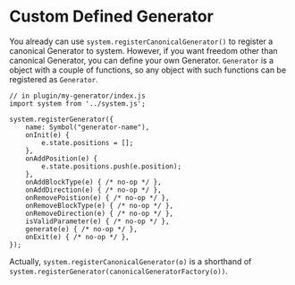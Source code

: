 # Custom Defined Generator #

You already can use `system.registerCanonicalGenerator()` to register a canonical Generator to system. However, if you want freedom other than canonical Generator, you can define your own Generator.
`Generator` is a object with a couple of functions, so any object with such functions can be registered as `Generator`.


```JS
// in plugin/my-generator/index.js
import system from '../system.js';

system.registerGenerator({
    name: Symbol("generator-name"),
    onInit(e) {
        e.state.positions = [];
    },
    onAddPosition(e) {
        e.state.positions.push(e.position);
    },
    onAddBlockType(e) { /* no-op */ },
    onAddDirection(e) { /* no-op */ },
    onRemovePoistion(e) { /* no-op */ },
    onRemoveBlockType(e) { /* no-op */ },
    onRemoveDirection(e) { /* no-op */ },
    isValidParameter(e) { /* no-op */ },
    generate(e) { /* no-op */ },
    onExit(e) { /* no-op */ },
});

```
Actually, `system.registerCanonicalGenerator(o)` is a shorthand of `system.registerGenerator(canonicalGeneratorFactory(o))`.